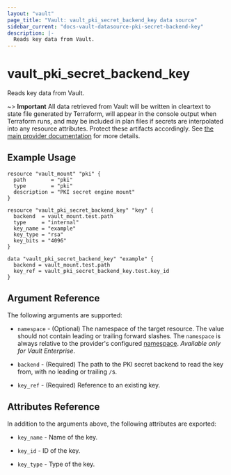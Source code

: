 ```yaml
---
layout: "vault"
page_title: "Vault: vault_pki_secret_backend_key data source"
sidebar_current: "docs-vault-datasource-pki-secret-backend-key"
description: |-
  Reads key data from Vault.
---
```


# vault\_pki\_secret\_backend\_key

Reads key data from Vault.

~> **Important** All data retrieved from Vault will be
written in cleartext to state file generated by Terraform, will appear in
the console output when Terraform runs, and may be included in plan files
if secrets are interpolated into any resource attributes.
Protect these artifacts accordingly. See
[the main provider documentation](../index.html)
for more details.

## Example Usage

```hcl
resource "vault_mount" "pki" {
  path        = "pki"
  type        = "pki"
  description = "PKI secret engine mount"
}

resource "vault_pki_secret_backend_key" "key" {
  backend  = vault_mount.test.path
  type     = "internal"
  key_name = "example"
  key_type = "rsa"
  key_bits = "4096"
}

data "vault_pki_secret_backend_key" "example" {
  backend = vault_mount.test.path
  key_ref = vault_pki_secret_backend_key.test.key_id
}
```

## Argument Reference

The following arguments are supported:

* `namespace` - (Optional) The namespace of the target resource.
  The value should not contain leading or trailing forward slashes.
  The `namespace` is always relative to the provider's configured [namespace](/docs/providers/vault#namespace).
  *Available only for Vault Enterprise*.

* `backend` - (Required) The path to the PKI secret backend to
  read the key from, with no leading or trailing `/`s.

* `key_ref` - (Required) Reference to an existing key.

## Attributes Reference

In addition to the arguments above, the following attributes are exported:

* `key_name` - Name of the key.

* `key_id` - ID of the key.

* `key_type` - Type of the key.
